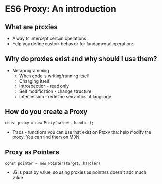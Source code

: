 # ES6 Proxy: An introduction

## What are proxies
- A way to intercept certain operations
- Help you define custom behavior for fundamental operations

## Why do proxies exist and why should I use them?
- Metaprogramming
  - When code is writing/running itself
  - Changing itself
  - Introspection - read only
  - Self modification - change structure
  - Intercession - redefine semantics of language

## How do you create a Proxy
`const proxy = new Proxy(target, handler);`
- Traps - functions you can use that exist on Proxy that help modify the proxy. You can find them on MDN

## Proxy as Pointers
`const pointer = new Pointer(target, handler)`
- JS is pass by value, so using proxies as pointers doesn't add much value
